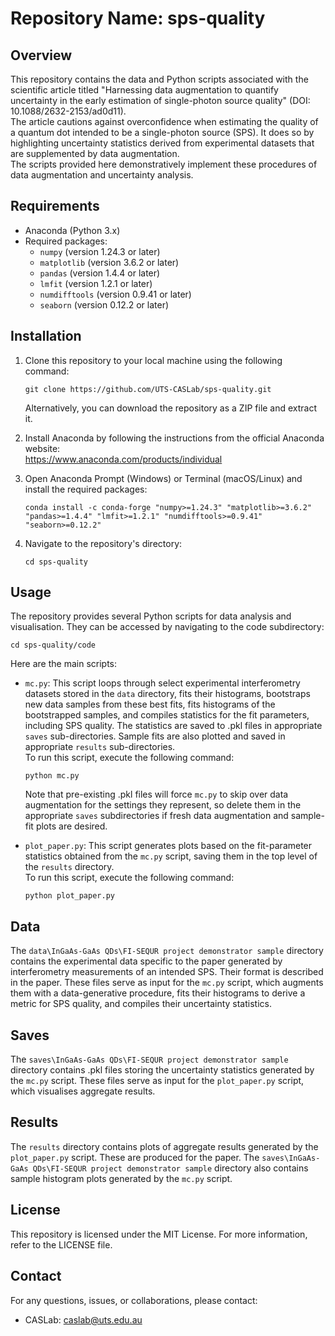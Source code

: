 # Repository Name: sps-quality

## Overview
This repository contains the data and Python scripts associated with the scientific article titled "Harnessing data augmentation to quantify uncertainty in the early estimation of single-photon source quality" (DOI: 10.1088/2632-2153/ad0d11).  
The article cautions against overconfidence when estimating the quality of a quantum dot intended to be a single-photon source (SPS). It does so by highlighting uncertainty statistics derived from experimental datasets that are supplemented by data augmentation.  
The scripts provided here demonstratively implement these procedures of data augmentation and uncertainty analysis.

## Requirements
- Anaconda (Python 3.x)
- Required packages:
  - `numpy` (version 1.24.3 or later)
  - `matplotlib` (version 3.6.2 or later)
  - `pandas` (version 1.4.4 or later)
  - `lmfit` (version 1.2.1 or later)
  - `numdifftools` (version 0.9.41 or later)
  - `seaborn` (version 0.12.2 or later)

## Installation
1. Clone this repository to your local machine using the following command:
   ```
   git clone https://github.com/UTS-CASLab/sps-quality.git
   ```
   Alternatively, you can download the repository as a ZIP file and extract it.

2. Install Anaconda by following the instructions from the official Anaconda website:  
   https://www.anaconda.com/products/individual

3. Open Anaconda Prompt (Windows) or Terminal (macOS/Linux) and install the required packages:
   ```
   conda install -c conda-forge "numpy>=1.24.3" "matplotlib>=3.6.2" "pandas>=1.4.4" "lmfit>=1.2.1" "numdifftools>=0.9.41" "seaborn>=0.12.2"
   ```

4. Navigate to the repository's directory:
   ```
   cd sps-quality
   ```

## Usage
The repository provides several Python scripts for data analysis and visualisation. They can be accessed by navigating to the code subdirectory:
   ```
   cd sps-quality/code
   ```

Here are the main scripts:

- `mc.py`: This script loops through select experimental interferometry datasets stored in the `data` directory, fits their histograms, bootstraps new data samples from these best fits, fits histograms of the bootstrapped samples, and compiles statistics for the fit parameters, including SPS quality. The statistics are saved to .pkl files in appropriate `saves` sub-directories. Sample fits are also plotted and saved in appropriate `results` sub-directories.  
  To run this script, execute the following command:
  ```
  python mc.py
  ```
  Note that pre-existing .pkl files will force `mc.py` to skip over data augmentation for the settings they represent, so delete them in the appropriate `saves` subdirectories if fresh data augmentation and sample-fit plots are desired.

- `plot_paper.py`: This script generates plots based on the fit-parameter statistics obtained from the `mc.py` script, saving them in the top level of the `results` directory.  
  To run this script, execute the following command:
  ```
  python plot_paper.py
  ```

## Data
The `data\InGaAs-GaAs QDs\FI-SEQUR project demonstrator sample` directory contains the experimental data specific to the paper generated by interferometry measurements of an intended SPS. Their format is described in the paper. These files serve as input for the `mc.py` script, which augments them with a data-generative procedure, fits their histograms to derive a metric for SPS quality, and compiles their uncertainty statistics.

## Saves
The `saves\InGaAs-GaAs QDs\FI-SEQUR project demonstrator sample` directory contains .pkl files storing the uncertainty statistics generated by the `mc.py` script. These files serve as input for the `plot_paper.py` script, which visualises aggregate results.

## Results
The `results` directory contains plots of aggregate results generated by the `plot_paper.py` script. These are produced for the paper. The `saves\InGaAs-GaAs QDs\FI-SEQUR project demonstrator sample` directory also contains sample histogram plots generated by the `mc.py` script.

## License
This repository is licensed under the MIT License. For more information, refer to the LICENSE file.

## Contact
For any questions, issues, or collaborations, please contact:
- CASLab: [caslab@uts.edu.au](mailto:caslab@uts.edu.au)